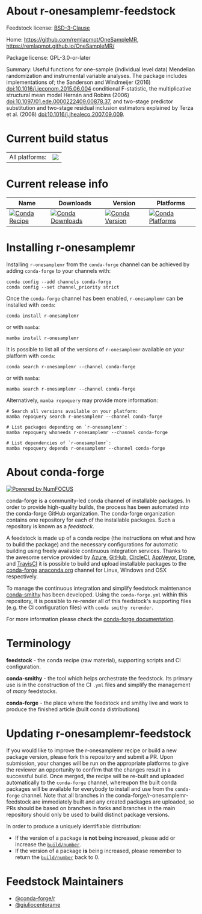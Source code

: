 About r-onesamplemr-feedstock
=============================

Feedstock license: [BSD-3-Clause](https://github.com/conda-forge/r-onesamplemr-feedstock/blob/main/LICENSE.txt)

Home: https://github.com/remlapmot/OneSampleMR, https://remlapmot.github.io/OneSampleMR/

Package license: GPL-3.0-or-later

Summary: Useful functions for one-sample (individual level data) Mendelian randomization and instrumental variable analyses. The package includes implementations of; the Sanderson and Windmeijer (2016) <doi:10.1016/j.jeconom.2015.06.004> conditional F-statistic, the multiplicative structural mean model Hernán and Robins (2006) <doi:10.1097/01.ede.0000222409.00878.37>, and two-stage predictor substitution and two-stage residual inclusion estimators explained by Terza et al. (2008) <doi:10.1016/j.jhealeco.2007.09.009>.

Current build status
====================


<table><tr><td>All platforms:</td>
    <td>
      <a href="https://dev.azure.com/conda-forge/feedstock-builds/_build/latest?definitionId=17884&branchName=main">
        <img src="https://dev.azure.com/conda-forge/feedstock-builds/_apis/build/status/r-onesamplemr-feedstock?branchName=main">
      </a>
    </td>
  </tr>
</table>

Current release info
====================

| Name | Downloads | Version | Platforms |
| --- | --- | --- | --- |
| [![Conda Recipe](https://img.shields.io/badge/recipe-r--onesamplemr-green.svg)](https://anaconda.org/conda-forge/r-onesamplemr) | [![Conda Downloads](https://img.shields.io/conda/dn/conda-forge/r-onesamplemr.svg)](https://anaconda.org/conda-forge/r-onesamplemr) | [![Conda Version](https://img.shields.io/conda/vn/conda-forge/r-onesamplemr.svg)](https://anaconda.org/conda-forge/r-onesamplemr) | [![Conda Platforms](https://img.shields.io/conda/pn/conda-forge/r-onesamplemr.svg)](https://anaconda.org/conda-forge/r-onesamplemr) |

Installing r-onesamplemr
========================

Installing `r-onesamplemr` from the `conda-forge` channel can be achieved by adding `conda-forge` to your channels with:

```
conda config --add channels conda-forge
conda config --set channel_priority strict
```

Once the `conda-forge` channel has been enabled, `r-onesamplemr` can be installed with `conda`:

```
conda install r-onesamplemr
```

or with `mamba`:

```
mamba install r-onesamplemr
```

It is possible to list all of the versions of `r-onesamplemr` available on your platform with `conda`:

```
conda search r-onesamplemr --channel conda-forge
```

or with `mamba`:

```
mamba search r-onesamplemr --channel conda-forge
```

Alternatively, `mamba repoquery` may provide more information:

```
# Search all versions available on your platform:
mamba repoquery search r-onesamplemr --channel conda-forge

# List packages depending on `r-onesamplemr`:
mamba repoquery whoneeds r-onesamplemr --channel conda-forge

# List dependencies of `r-onesamplemr`:
mamba repoquery depends r-onesamplemr --channel conda-forge
```


About conda-forge
=================

[![Powered by
NumFOCUS](https://img.shields.io/badge/powered%20by-NumFOCUS-orange.svg?style=flat&colorA=E1523D&colorB=007D8A)](https://numfocus.org)

conda-forge is a community-led conda channel of installable packages.
In order to provide high-quality builds, the process has been automated into the
conda-forge GitHub organization. The conda-forge organization contains one repository
for each of the installable packages. Such a repository is known as a *feedstock*.

A feedstock is made up of a conda recipe (the instructions on what and how to build
the package) and the necessary configurations for automatic building using freely
available continuous integration services. Thanks to the awesome service provided by
[Azure](https://azure.microsoft.com/en-us/services/devops/), [GitHub](https://github.com/),
[CircleCI](https://circleci.com/), [AppVeyor](https://www.appveyor.com/),
[Drone](https://cloud.drone.io/welcome), and [TravisCI](https://travis-ci.com/)
it is possible to build and upload installable packages to the
[conda-forge](https://anaconda.org/conda-forge) [anaconda.org](https://anaconda.org/)
channel for Linux, Windows and OSX respectively.

To manage the continuous integration and simplify feedstock maintenance
[conda-smithy](https://github.com/conda-forge/conda-smithy) has been developed.
Using the ``conda-forge.yml`` within this repository, it is possible to re-render all of
this feedstock's supporting files (e.g. the CI configuration files) with ``conda smithy rerender``.

For more information please check the [conda-forge documentation](https://conda-forge.org/docs/).

Terminology
===========

**feedstock** - the conda recipe (raw material), supporting scripts and CI configuration.

**conda-smithy** - the tool which helps orchestrate the feedstock.
                   Its primary use is in the construction of the CI ``.yml`` files
                   and simplify the management of *many* feedstocks.

**conda-forge** - the place where the feedstock and smithy live and work to
                  produce the finished article (built conda distributions)


Updating r-onesamplemr-feedstock
================================

If you would like to improve the r-onesamplemr recipe or build a new
package version, please fork this repository and submit a PR. Upon submission,
your changes will be run on the appropriate platforms to give the reviewer an
opportunity to confirm that the changes result in a successful build. Once
merged, the recipe will be re-built and uploaded automatically to the
`conda-forge` channel, whereupon the built conda packages will be available for
everybody to install and use from the `conda-forge` channel.
Note that all branches in the conda-forge/r-onesamplemr-feedstock are
immediately built and any created packages are uploaded, so PRs should be based
on branches in forks and branches in the main repository should only be used to
build distinct package versions.

In order to produce a uniquely identifiable distribution:
 * If the version of a package **is not** being increased, please add or increase
   the [``build/number``](https://docs.conda.io/projects/conda-build/en/latest/resources/define-metadata.html#build-number-and-string).
 * If the version of a package **is** being increased, please remember to return
   the [``build/number``](https://docs.conda.io/projects/conda-build/en/latest/resources/define-metadata.html#build-number-and-string)
   back to 0.

Feedstock Maintainers
=====================

* [@conda-forge/r](https://github.com/conda-forge/r/)
* [@giuliocentorame](https://github.com/giuliocentorame/)

